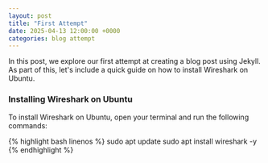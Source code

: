 ```yaml
---
layout: post
title: "First Attempt"
date: 2025-04-13 12:00:00 +0000
categories: blog attempt
---
```


In this post, we explore our first attempt at creating a blog post using Jekyll. As part of this, let's include a quick guide on how to install Wireshark on Ubuntu.

### Installing Wireshark on Ubuntu

To install Wireshark on Ubuntu, open your terminal and run the following commands:

{% highlight bash linenos %}
sudo apt update
sudo apt install wireshark -y
{% endhighlight %}


